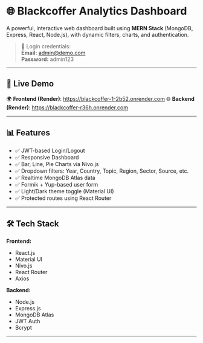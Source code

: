 # 🌐 Blackcoffer Analytics Dashboard

A powerful, interactive web dashboard built using **MERN Stack** (MongoDB, Express, React, Node.js), with dynamic filters, charts, and authentication.

> 🔐 Login credentials:  
> **Email:** admin@demo.com  
> **Password:** admin123

---

## 🚀 Live Demo

🌍 **Frontend (Render)**: https://blackcoffer-1-2b52.onrender.com 
🌐 **Backend (Render)**: https://blackcoffer-r36h.onrender.com

---

## 📊 Features

- ✅ JWT-based Login/Logout
- ✅ Responsive Dashboard
- ✅ Bar, Line, Pie Charts via Nivo.js
- ✅ Dropdown filters: Year, Country, Topic, Region, Sector, Source, etc.
- ✅ Realtime MongoDB Atlas data
- ✅ Formik + Yup-based user form
- ✅ Light/Dark theme toggle (Material UI)
- ✅ Protected routes using React Router

---

## 🛠️ Tech Stack

**Frontend:**
- React.js
- Material UI
- Nivo.js
- React Router
- Axios

**Backend:**
- Node.js
- Express.js
- MongoDB Atlas
- JWT Auth
- Bcrypt

---
